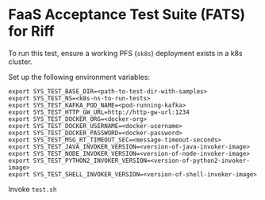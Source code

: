 # FaaS Acceptance Test Suite (FATS) for Riff

To run this test, ensure a working PFS (`sk8s`) deployment exists in a k8s cluster.

Set up the following environment variables:

```
export SYS_TEST_BASE_DIR=<path-to-test-dir-with-samples>
export SYS_TEST_NS=<k8s-ns-to-run-tests>
export SYS_TEST_KAFKA_POD_NAME=<pod-running-kafka>
export SYS_TEST_HTTP_GW_URL=http://http-gw-url:1234
export SYS_TEST_DOCKER_ORG=<docker-org>
export SYS_TEST_DOCKER_USERNAME=<docker-username>
export SYS_TEST_DOCKER_PASSWORD=<docker-password>
export SYS_TEST_MSG_RT_TIMEOUT_SEC=<message-timeout-seconds>
export SYS_TEST_JAVA_INVOKER_VERSION=<version-of-java-invoker-image>
export SYS_TEST_NODE_INVOKER_VERSION=<version-of-node-invoker-image>
export SYS_TEST_PYTHON2_INVOKER_VERSION=<version-of-python2-invoker-image>
export SYS_TEST_SHELL_INVOKER_VERSION=<version-of-shell-invoker-image>
```

Invoke `test.sh`
